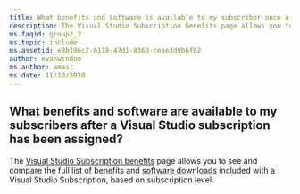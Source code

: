 ```yaml
---
title: What benefits and software is available to my subscriber once a Visual Studio subscription has been assigned?
description: The Visual Studio Subscription benefits page allows you to see and compare the full list of benefits and software downloads included...
ms.faqid: group2_2
ms.topic: include
ms.assetid: e8b196c2-6118-47d1-8363-ceae3d9b6fb2
author: evanwindom
ms.author: amast
ms.date: 11/10/2020
---
```


## What benefits and software are available to my subscribers after a Visual Studio subscription has been assigned?

The [Visual Studio Subscription benefits](https://visualstudio.microsoft.com/vs/benefits/) page allows you to see and compare the full list of benefits and [software downloads](https://docs.microsoft.com/visualstudio/subscriptions/software-download-list) included with a Visual Studio Subscription, based on subscription level.
